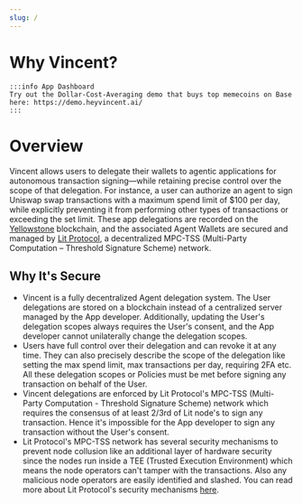 ```yaml
---
slug: /
---
```


# Why Vincent?

	:::info App Dashboard
	Try out the Dollar-Cost-Averaging demo that buys top memecoins on Base here: https://demo.heyvincent.ai/
	:::

# Overview

Vincent allows users to delegate their wallets to agentic applications for autonomous transaction signing—while retaining precise control over the scope of that delegation. For instance, a user can authorize an agent to sign Uniswap swap transactions with a maximum spend limit of $100 per day, while explicitly preventing it from performing other types of transactions or exceeding the set limit. These app delegations are recorded on the [Yellowstone](https://developer.litprotocol.com/connecting-to-a-lit-network/lit-blockchains/chronicle-yellowstone) blockchain, and the associated Agent Wallets are secured and managed by [Lit Protocol](https://developer.litprotocol.com/), a decentralized MPC-TSS (Multi-Party Computation – Threshold Signature Scheme) network.

## Why It's Secure

* Vincent is a fully decentralized Agent delegation system. The User delegations are stored on a blockchain instead of a centralized server managed by the App developer. Additionally, updating the User's delegation scopes always requires the User's consent, and the App developer cannot unilaterally change the delegation scopes.
* Users have full control over their delegation and can revoke it at any time. They can also precisely describe the scope of the delegation like setting the max spend limit, max transactions per day, requiring 2FA etc. All these delegation scopes or Policies must be met before signing any transaction on behalf of the User.
* Vincent delegations are enforced by Lit Protocol's MPC-TSS (Multi-Party Computation - Threshold Signature Scheme) network which requires the consensus of at least 2/3rd of Lit node's to sign any transaction. Hence it's impossible for the App developer to sign any transaction without the User's consent.
* Lit Protocol's MPC-TSS network has several security mechanisms to prevent node collusion like an additional layer of hardware security since the nodes run inside a TEE (Trusted Execution Environment) which means the node operators can't tamper with the transactions. Also any malicious node operators are easily identified and slashed. You can read more about Lit Protocol's security mechanisms [here](https://developer.litprotocol.com/security/introduction).
